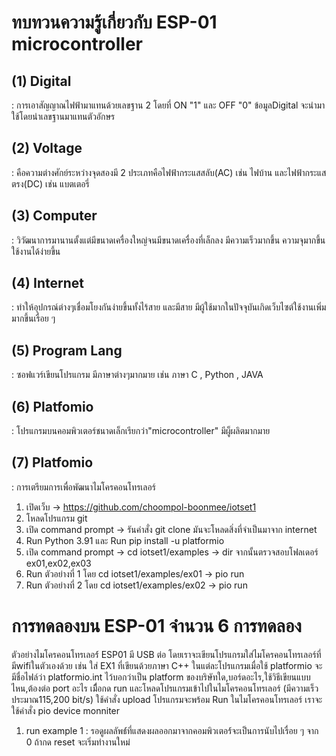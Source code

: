 # ทบทวนความรู้เกี่ยวกับ ESP-01 microcontroller
## (1) Digital
: การเอาสัญญาณไฟฟ้ามาแทนด้วยเลขฐาน 2 โดยที่ ON "1" และ OFF "0" ข้อมูลDigital จะนำมาใช้โดยนำเลขฐานมาแทนตัวอักษร
## (2) Voltage
: คือความต่างศักย์ระหว่างจุดสองมี 2 ประเภทคือไฟฟ้ากระแสสลับ(AC) เช่น ไฟบ้าน และไฟฟ้ากระแสตรง(DC) เช่น แบตเตอรี่
## (3) Computer
: วิวัฒนาการมานานตั้งแต่มีขนาดเครื่องใหญ่จนมีขนาดเครื่องที่เล็กลง มีความเร็วมากขึ้น ความจุมากขึ้น ใช้งานได้ง่ายขึ้น
## (4) Internet
: ทำให้อุปกรณ์ต่างๆเชื่อมโยงกันง่ายขึ้นทั้งไร้สาย และมีสาย มีผู้ใช้มากในปัจจุบันเกิดเว็บไซต์ใช้งานเพิ่มมากขึ้นเรื่อย ๆ
## (5) Program Lang
: ซอฟแวร์เขียนโปรแกรม มีภาษาต่างๆมากมาย เช่น ภาษา C , Python , JAVA
## (6) Platfomio
: โปรแกรมบนคอมพิวเตอร์ชนาดเล็กเรียกว่า"microcontroller" มีผู็ผลิตมากมาย
## (7) Platfomio
: การเตรียมการเพื่อพัฒนาไมโครคอนโทรเลอร์
1. เปิดเว็บ -> https://github.com/choompol-boonmee/iotset1
2. โหลดโปรแกรม git
3. เปิด command prompt -> รันคำสั่ง git clone มันจะโหลดสิ่งที่จำเป็นมาจาก internet
4. Run Python 3.91 และ Run pip install -u platformio
5.  เปิด command prompt -> cd iotset1/examples -> dir จากนั้นตรวจสอบโฟลเดอร์ ex01,ex02,ex03
6.  Run ตัวอย่างที่ 1 โดย cd iotset1/examples/ex01 -> pio run
7.  Run ตัวอย่างที่ 2 โดย cd iotset1/examples/ex02 -> pio run

# การทดลองบน ESP-01 จำนวน 6 การทดลอง
ตัวอย่างไมโครคอนโทรเลอร์์ ESP01 มี USB ต่อ โดยเราจะเขียนโปรแกรมใส่ไมโครคอนโทรเลอร์ที่มีwifiในตัวเองด้วย เช่น ใส่ EX1 ที่เขียนด้วยภาษา C++ ในแต่ละโปรแกรมเมื่อใช้ platformio จะมีชื่อไฟล์ว่า platformio.int ไว้บอกว่าเป็น platform ของบริษัทใด,บอร์ดอะไร,ใช้วิธีเขียนแบบไหน,ต้องต่อ port อะไร เมืื่อกด run และโหลดโปรแกรมเข้าไปในไมโครคอนโทรเลอร์ (มีความเร็วประมาณ115,200 bit/s) ใช้คำสั่ง upload โปรแกรมจะพร้อม Run ในไมโครคอนโทรเลอร์ เราจะใช้คำสั่ง pio device monniter
1. run example 1 : รอดูผลลัพธ์์ที่แสดงผลออกมาจากคอมพิวเตอร์์จะเป็นการนับไปเรื่อย ๆ จาก 0 ถ้ากด reset จะเริ่มทำงานใหม่

